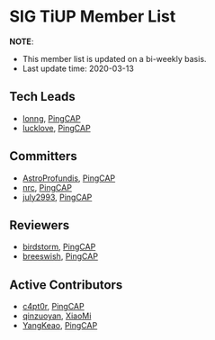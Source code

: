 # SIG TiUP Member List

**NOTE**:

* This member list is updated on a bi-weekly basis.
* Last update time: 2020-03-13

## Tech Leads

* [lonng](https://github.com/lonng), [PingCAP](https://pingcap.com/en/)
* [lucklove](https://github.com/lucklove), [PingCAP](https://pingcap.com/en/)

## Committers

* [AstroProfundis](https://github.com/AstroProfundis), [PingCAP](https://pingcap.com/en/)
* [nrc](https://github.com/nrc), [PingCAP](https://pingcap.com/en/)
* [july2993](https://github.com/july2993), [PingCAP](https://pingcap.com/en/)

## Reviewers

* [birdstorm](https://github.com/birdstorm), [PingCAP](https://pingcap.com/en/)
* [breeswish](https://github.com/breeswish), [PingCAP](https://pingcap.com/en/)

## Active Contributors

* [c4pt0r](https://github.com/c4pt0r), [PingCAP](https://pingcap.com/en/)
* [qinzuoyan](https://github.com/qinzuoyan), [XiaoMi](https://github.com/XiaoMi)
* [YangKeao](https://github.com/YangKeao), [PingCAP](https://pingcap.com/en/)
